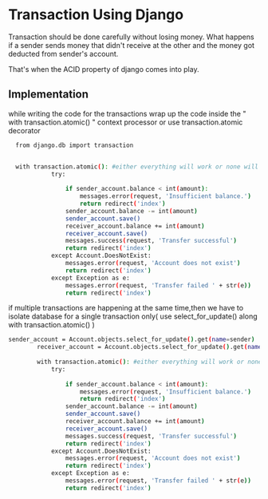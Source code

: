 
# Transaction Using Django

Transaction should be done carefully without losing money. What happens if a sender sends money that didn't receive at the other and the money got deducted from sender's account.

That's  when the ACID property of django comes into play.




## Implementation

while writing the code for the transactions wrap up the code inside the " with transaction.atomic() " context processor or use transaction.atomic decorator 



```bash
  from django.db import transaction


  with transaction.atomic(): #either everything will work or none will work
            try:
                
                if sender_account.balance < int(amount):
                    messages.error(request, 'Insufficient balance.')
                    return redirect('index')
                sender_account.balance -= int(amount)
                sender_account.save()
                receiver_account.balance += int(amount)
                receiver_account.save()
                messages.success(request, 'Transfer successful')
                return redirect('index')
            except Account.DoesNotExist:
                messages.error(request, 'Account does not exist')
                return redirect('index')
            except Exception as e:
                messages.error(request, 'Transfer failed ' + str(e))
                return redirect('index')
```

if multiple transactions are happening at the same time,then we have to 
        isolate database for a single transaction only( use select_for_update() 
        along with transaction.atomic() )


```bash
sender_account = Account.objects.select_for_update().get(name=sender)
        receiver_account = Account.objects.select_for_update().get(name=receiver)
        
        with transaction.atomic(): #either everything will work or none will work
            try:
                
                if sender_account.balance < int(amount):
                    messages.error(request, 'Insufficient balance.')
                    return redirect('index')
                sender_account.balance -= int(amount)
                sender_account.save()
                receiver_account.balance += int(amount)
                receiver_account.save()
                messages.success(request, 'Transfer successful')
                return redirect('index')
            except Account.DoesNotExist:
                messages.error(request, 'Account does not exist')
                return redirect('index')
            except Exception as e:
                messages.error(request, 'Transfer failed ' + str(e))
                return redirect('index')

```
